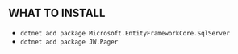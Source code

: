 ﻿
## WHAT TO INSTALL
 - `dotnet add package Microsoft.EntityFrameworkCore.SqlServer`
 - `dotnet add package JW.Pager`
